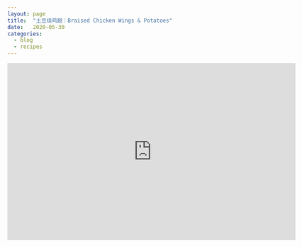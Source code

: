 ```yaml
---
layout: page
title:  "土豆烧鸡翅｜Braised Chicken Wings & Potatoes"
date:   2020-05-30
categories:
  - blog
  - recipes
---
```


<iframe width="650" height="400" src="https://www.youtube.com/embed/letfQwId3Uk" frameborder="0" allow="accelerometer; autoplay; encrypted-media; gyroscope; picture-in-picture" allowfullscreen></iframe>
